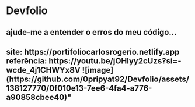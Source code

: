 # Devfolio
<h2>ajude-me a entender o erros do meu código...<h2>
site: https://portifoliocarlosrogerio.netlify.app <br>
referência: https://youtu.be/jOHlyy2cUzs?si=-wcde_4j1CHWYx8V
  ![image](https://github.com/0pripyat92/Devfolio/assets/138127770/0f010e13-7ee6-4fa4-a776-a90858cbee40)"
